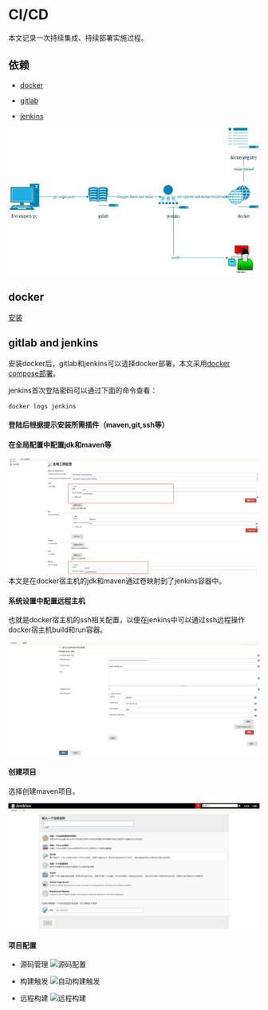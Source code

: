# CI/CD
本文记录一次持续集成、持续部署实施过程。
## 依赖

+ [docker](https://www.docker.com/)

+ [gitlab](https://about.gitlab.com/)

+ [jenkins](https://jenkins.io/)

![structure](https://github.com/wanmbv/docker-gitlab-jenkins/blob/master/structure.jpg)

## docker
[安装](https://github.com/wanmbv/docker_practice/blob/master/install/centos.md)

## gitlab and jenkins
安装docker后，gitlab和jenkins可以选择docker部署，本文采用[docker compose部署](https://github.com/wanmbv/docker-gitlab-jenkins/blob/master/docker-compose.yml)。

jenkins首次登陆密码可以通过下面的命令查看：

    docker logs jenkins
 
#### 登陆后根据提示安装所需插件（maven,git,ssh等）

#### 在全局配置中配置jdk和maven等

![全局配置](https://github.com/wanmbv/docker-gitlab-jenkins/blob/master/%E5%85%A8%E5%B1%80%E9%85%8D%E7%BD%AE%E5%B7%A5%E5%85%B7.jpg)
本文是在docker宿主机的jdk和maven通过卷映射到了jenkins容器中。

#### 系统设置中配置远程主机

也就是docker宿主机的ssh相关配置，以便在jenkins中可以通过ssh远程操作docker宿主机build和run容器。

![系统设置](https://github.com/wanmbv/docker-gitlab-jenkins/blob/master/%E7%B3%BB%E7%BB%9F%E8%AE%BE%E7%BD%AE.jpg)

#### 创建项目

选择创建maven项目。

![create-project](https://github.com/wanmbv/docker-gitlab-jenkins/blob/master/create-project.jpg)

#### 项目配置

+ 源码管理
![源码配置]()

+ 构建触发
![自动构建触发]()

+ 远程构建
![远程构建]()
